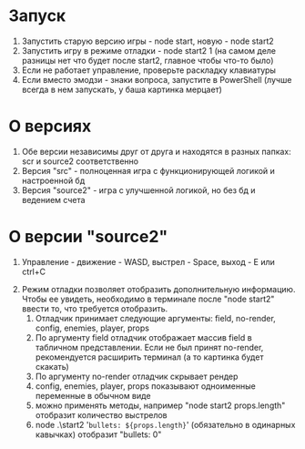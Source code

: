 # Запуск
1) Запустить старую версию игры - node start, новую - node start2
2) Запустить игру в режиме отладки - node start2 1 (на самом деле разницы нет что будет после start2, главное чтобы что-то было)
3) Если не работает управление, проверьте раскладку клавиатуры
4) Если вместо эмодзи - знаки вопроса, запустите в PowerShell (лучше всегда в нем запускать, у баша картинка мерцает)
# О версиях
1) Обе версии независимы друг от друга и находятся в разных папках: scr и source2 соответственно
2) Версия "src" - полноценная игра с функционирующей логикой и настроенной бд
3) Версия "source2" - игра с улучшенной логикой, но без бд и ведением счета
# О версии "source2"
1) Управление - движение - WASD, выстрел - Space, выход - E или ctrl+C
2. Режим отладки позволяет отобразить дополнительную информацию. Чтобы ее увидеть, необходимо в терминале после "node start2" ввести то, что требуется отобразить.
    1) Отладчик принимает следующие аргументы: field, no-render, config, enemies, player, props
    2) По аргументу field отладчик отображает массив field в табличном представлении. Если не был принят no-render, рекомендуется расширить терминал (а то картинка будет скакать)
    3) По аргументу no-render отладчик скрывает рендер
    4) config, enemies, player, props показывают одноименные переменные в обычном виде
    5) можно применять методы, например "node start2 props.length" отобразит количество выстрелов
    6) node .\start2 '`bullets: ${props.length}`' (обязательно в одинарных кавычках) отобразит "bullets: 0"